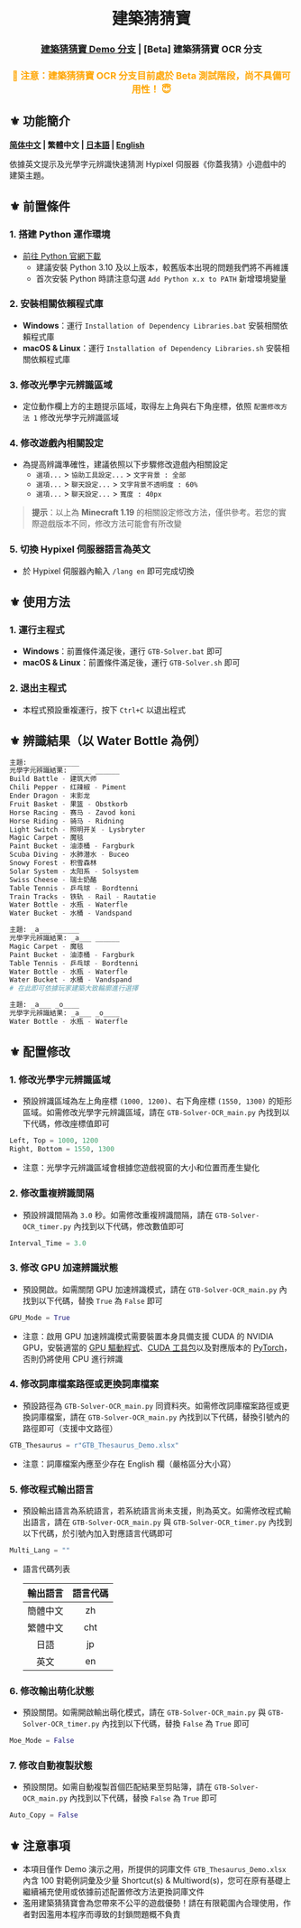 <h1 align="center">
  <br>
  建築猜猜寶
  <br>
</h1>

<h3 align="center">
<a href="https://github.com/IceNightKing/GTB-Solver/blob/master/readme_cht.md">建築猜猜寶 Demo 分支</a> | [Beta] 建築猜猜寶 OCR 分支
</h3>

<h3 align="center">
<font color="orange">🚫 注意：建築猜猜寶 OCR 分支目前處於 Beta 測試階段，尚不具備可用性！ 😇</font>
</h3>

## ⚜ 功能簡介

**[简体中文](./readme_zh.md) | 繁體中文 | [日本語](./readme_jp.md) | [English](./readme.md)**

依據英文提示及光學字元辨識快速猜測 Hypixel 伺服器《你蓋我猜》小遊戲中的建築主題。

## ⚜ 前置條件

### 1. 搭建 Python 運作環境

- [前往 Python 官網下載](https://www.python.org/downloads/ "Python Source Releases")
  - 建議安裝 Python 3.10 及以上版本，較舊版本出現的問題我們將不再維護
  - 首次安裝 Python 時請注意勾選 `Add Python x.x to PATH` 新增環境變量

### 2. 安裝相關依賴程式庫

- **Windows**：運行 `Installation of Dependency Libraries.bat` 安裝相關依賴程式庫
- **macOS & Linux**：運行 `Installation of Dependency Libraries.sh` 安裝相關依賴程式庫

### 3. 修改光學字元辨識區域

- 定位動作欄上方的主題提示區域，取得左上角與右下角座標，依照 `配置修改方法 1` 修改光學字元辨識區域

### 4. 修改遊戲內相關設定

- 為提高辨識準確性，建議依照以下步驟修改遊戲內相關設定
  - `選項...` > `協助工具設定...` > `文字背景 : 全部`
  - `選項...` > `聊天設定...` > `文字背景不透明度 : 60%`
  - `選項...` > `聊天設定...` > `寬度 : 40px`

> **提示**：以上為 **Minecraft 1.19** 的相關設定修改方法，僅供參考。若您的實際遊戲版本不同，修改方法可能會有所改變

### 5. 切換 Hypixel 伺服器語言為英文

- 於 Hypixel 伺服器內輸入 `/lang en` 即可完成切換

## ⚜ 使用方法

### 1. 運行主程式

- **Windows**：前置條件滿足後，運行 `GTB-Solver.bat` 即可
- **macOS & Linux**：前置條件滿足後，運行 `GTB-Solver.sh` 即可

### 2. 退出主程式

- 本程式預設重複運行，按下 `Ctrl+C` 以退出程式

## ⚜ 辨識結果（以 Water Bottle 為例）

``` Python
主題: _____ ______
光學字元辨識結果: _____ ______
Build Battle - 建筑大师
Chili Pepper - 红辣椒 - Piment
Ender Dragon - 末影龙
Fruit Basket - 果篮 - Obstkorb
Horse Racing - 赛马 - Zavod koni
Horse Riding - 骑马 - Ridning
Light Switch - 照明开关 - Lysbryter
Magic Carpet - 魔毯
Paint Bucket - 油漆桶 - Fargburk
Scuba Diving - 水肺潜水 - Buceo
Snowy Forest - 积雪森林
Solar System - 太阳系 - Solsystem
Swiss Cheese - 瑞士奶酪
Table Tennis - 乒乓球 - Bordtenni
Train Tracks - 铁轨 - Rail - Rautatie
Water Bottle - 水瓶 - Waterfle
Water Bucket - 水桶 - Vandspand

主題: _a___ ______
光學字元辨識結果: _a___ ______
Magic Carpet - 魔毯
Paint Bucket - 油漆桶 - Fargburk
Table Tennis - 乒乓球 - Bordtenni
Water Bottle - 水瓶 - Waterfle
Water Bucket - 水桶 - Vandspand
# 在此即可依據玩家建築大致輪廓進行選擇

主題: _a___ _o____
光學字元辨識結果: _a___ _o____
Water Bottle - 水瓶 - Waterfle
```

## ⚜ 配置修改

### 1. 修改光學字元辨識區域

- 預設辨識區域為左上角座標 `(1000, 1200)`、右下角座標 `(1550, 1300)` 的矩形區域。如需修改光學字元辨識區域，請在 `GTB-Solver-OCR_main.py` 內找到以下代碼，修改座標值即可

``` Python
Left, Top = 1000, 1200
Right, Bottom = 1550, 1300
```

- 注意：光學字元辨識區域會根據您遊戲視窗的大小和位置而產生變化

### 2. 修改重複辨識間隔

- 預設辨識間隔為 `3.0` 秒。如需修改重複辨識間隔，請在 `GTB-Solver-OCR_timer.py` 內找到以下代碼，修改數值即可

``` Python
Interval_Time = 3.0
```

### 3. 修改 GPU 加速辨識狀態

- 預設開啟。如需關閉 GPU 加速辨識模式，請在 `GTB-Solver-OCR_main.py` 內找到以下代碼，替換 `True` 為 `False` 即可

``` Python
GPU_Mode = True
```

- 注意：啟用 GPU 加速辨識模式需要裝置本身具備支援 CUDA 的 NVIDIA GPU，安裝適當的 [GPU 驅動程式](https://www.nvidia.com.tw/Download/index.aspx?lang=tw "NVIDIA Driver Downloads")、[CUDA 工具包](https://developer.nvidia.com/cuda-downloads "NVIDIA CUDA Toolkit Downloads")以及對應版本的 [PyTorch](https://pytorch.org/get-started/locally/ "Install PyTorch Locally")，否則仍將使用 CPU 進行辨識

### 4. 修改詞庫檔案路徑或更換詞庫檔案

- 預設路徑為 `GTB-Solver-OCR_main.py` 同資料夾。如需修改詞庫檔案路徑或更換詞庫檔案，請在 `GTB-Solver-OCR_main.py` 內找到以下代碼，替換引號內的路徑即可（支援中文路徑）

``` Python
GTB_Thesaurus = r"GTB_Thesaurus_Demo.xlsx"
```

- 注意：詞庫檔案內應至少存在 English 欄（嚴格區分大小寫）

### 5. 修改程式輸出語言

- 預設輸出語言為系統語言，若系統語言尚未支援，則為英文。如需修改程式輸出語言，請在 `GTB-Solver-OCR_main.py` 與 `GTB-Solver-OCR_timer.py` 內找到以下代碼，於引號內加入對應語言代碼即可

``` Python
Multi_Lang = ""
```

- 語言代碼列表

  | 輸出語言 | 語言代碼 |
  | :----: | :----: |
  | 簡體中文 | zh |
  | 繁體中文 | cht |
  | 日語 | jp |
  | 英文 | en |

### 6. 修改輸出萌化狀態

- 預設關閉。如需開啟輸出萌化模式，請在 `GTB-Solver-OCR_main.py` 與 `GTB-Solver-OCR_timer.py` 內找到以下代碼，替換 `False` 為 `True` 即可

``` Python
Moe_Mode = False
```

### 7. 修改自動複製狀態

- 預設關閉。如需自動複製首個匹配結果至剪貼簿，請在 `GTB-Solver-OCR_main.py` 內找到以下代碼，替換 `False` 為 `True` 即可

``` Python
Auto_Copy = False
```

## ⚜ 注意事項

- 本項目僅作 Demo 演示之用，所提供的詞庫文件 `GTB_Thesaurus_Demo.xlsx` 內含 100 對範例詞彙及少量 Shortcut(s) & Multiword(s)，您可在原有基礎上繼續補充使用或依據前述配置修改方法更換詞庫文件
- 濫用建築猜猜寶會為您帶來不公平的遊戲優勢！請在有限範圍內合理使用，作者對因濫用本程序而導致的封鎖問題概不負責